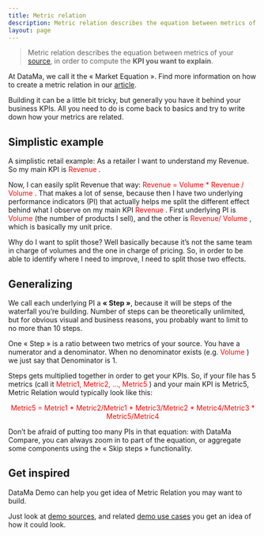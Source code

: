 ```yaml
---
title: Metric relation
description: Metric relation describes the equation between metrics of your source, in order to compute the KPI you want to explain.
layout: page
---
```


> Metric relation describes the equation between metrics of your [source]({{site.url}}/{{site.baseurl}}/core_app/old/header/input/source.md), in order to compute the **KPI you want to explain**.

At DataMa, we call it the « Market Equation ». Find more information on how to create a metric relation in our [article](https://datama.fr/2020/03/24/how-to-build-my-business-metric-relation/).

Building it can be a little bit tricky, but generally you have it behind your business KPIs. All you need to do is come back to basics and try to write down how your metrics are related.

## Simplistic example

A simplistic retail example: As a retailer I want to understand my Revenue. So my main KPI is <span style="color:red"> Revenue </span>.

Now, I can easily split Revenue that way: <span style="color:red"> Revenue = Volume * Revenue / Volume </span>. That makes a lot of sense, because then I have two underlying performance indicators (PI) that actually helps me split the different effect behind what I observe on my main KPI <span style="color:red"> Revenue </span>. First underlying PI is <span style="color:red"> Volume </span> (the number of products I sell), and the other is <span style="color:red"> Revenue/ Volume </span>, which is basically my unit price.

Why do I want to split those? Well basically because it’s not the same team in charge of volumes and the one in charge of pricing. So, in order to be able to identify where I need to improve, I need to split those two effects.

## Generalizing

We call each underlying PI a **« Step »**, because it will be steps of the waterfall you’re building. Number of steps can be theoretically unlimited, but for obvious visual and business reasons, you probably want to limit to no more than 10 steps.

One « Step » is a ratio between two metrics of your source. You have a numerator and a denominator. When no denominator exists (e.g. <span style="color:red"> Volume </span>) we just say that Denominator is 1.

Steps gets multiplied together in order to get your KPIs. So, if your file has 5 metrics (call it <span style="color:red"> Metric1, Metric2, ..., Metric5 </span>) and your main KPI is Metric5, Metric Relation would typically look like this:

 <center> <span style="color:red"> Metric5 = Metric1 * Metric2/Metric1 * Metric3/Metric2 * Metric4/Metric3 * Metric5/Metric4 </span> </center>

Don’t be afraid of putting too many PIs in that equation: with DataMa Compare, you can always zoom in to part of the equation, or aggregate some components using the « Skip steps » functionality.

## Get inspired

DataMa Demo can help you get idea of Metric Relation you may want to build.

Just look at [demo sources](https://docs.google.com/spreadsheets/d/1bNEeqm5CfpPmYPr_t4ff1xcJkSBKoVvwJd4vKB0sDzs/edit#gid=0), and related [demo use cases](http://solutions.datama.fr/) you get an idea of how it could look.

